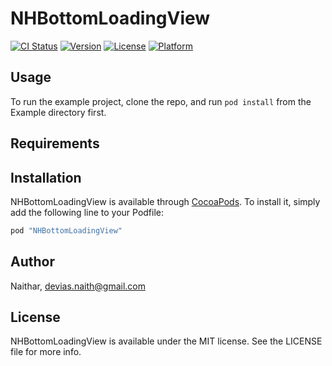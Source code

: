 # NHBottomLoadingView

[![CI Status](http://img.shields.io/travis/Naithar/NHBottomLoadingView.svg?style=flat)](https://travis-ci.org/Naithar/NHBottomLoadingView)
[![Version](https://img.shields.io/cocoapods/v/NHBottomLoadingView.svg?style=flat)](http://cocoapods.org/pods/NHBottomLoadingView)
[![License](https://img.shields.io/cocoapods/l/NHBottomLoadingView.svg?style=flat)](http://cocoapods.org/pods/NHBottomLoadingView)
[![Platform](https://img.shields.io/cocoapods/p/NHBottomLoadingView.svg?style=flat)](http://cocoapods.org/pods/NHBottomLoadingView)

## Usage

To run the example project, clone the repo, and run `pod install` from the Example directory first.

## Requirements

## Installation

NHBottomLoadingView is available through [CocoaPods](http://cocoapods.org). To install
it, simply add the following line to your Podfile:

```ruby
pod "NHBottomLoadingView"
```

## Author

Naithar, devias.naith@gmail.com

## License

NHBottomLoadingView is available under the MIT license. See the LICENSE file for more info.
